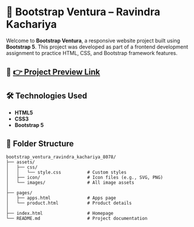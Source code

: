 # 🚀 Bootstrap Ventura – Ravindra Kachariya

Welcome to **Bootstrap Ventura**, a responsive website project built using **Bootstrap 5**. This project was developed as part of a frontend development assignment to practice HTML, CSS, and Bootstrap framework features.

## 🔗 [👉 Project Preview Link](https://bootstrap-ventura-ravindra-kachariy.vercel.app/)

## 🛠️ Technologies Used

- **HTML5**  
- **CSS3**  
- **Bootstrap 5**

## 📁 Folder Structure

```plaintext
bootstrap_ventura_ravindra_kachariya_8078/
├── assets/
│   ├── css/
│   │   └── style.css          # Custom styles
│   ├── icon/                  # Icon files (e.g., SVG, PNG)
│   └── images/                # All image assets
│
├── pages/
│   ├── apps.html              # Apps page
│   └── product.html           # Product details
│
├── index.html                 # Homepage
└── README.md                  # Project documentation
